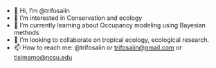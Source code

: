 - 👋 Hi, I’m @trifosaiin
- 👀 I’m interested in Conservation and ecology
- 🌱 I’m currently learning about Occupancy modeling using Bayesian methods
- 💞️ I’m looking to collaborate on tropical ecology, ecological research. 
- 📫 How to reach me: @trifosaiin or trifosaiin@gmail.com or tisimamo@ncsu.edu

<!---
trifosaiin/trifosaiin is a ✨ special ✨ repository because its `README.md` (this file) appears on your GitHub profile.
You can click the Preview link to take a look at your changes.
--->
